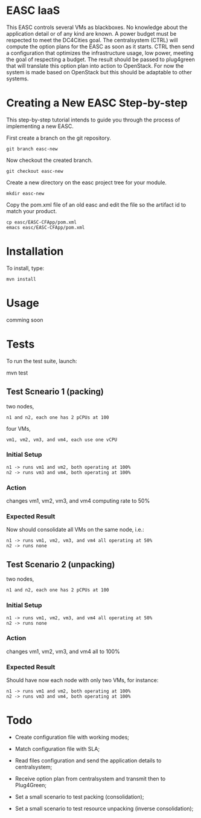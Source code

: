 # EASC IaaS

This EASC controls several VMs as blackboxes. No knowledge about the application detail or of any kind
are known. A power budget must be respected to meet the DC4Cities goal. The centralsystem (CTRL) will 
compute the option plans for the EASC as soon as it starts. CTRL then send a configuration that optimizes
the infrastructure usage, low power, meeting the goal of respecting a budget. The result should be passed
to plug4green that will translate this option plan into action to OpenStack. For now the system is made
based on OpenStack but this should be adaptable to other systems.

# Creating a New EASC Step-by-step

This step-by-step tutorial intends to guide you through the process of implementing a new EASC.

First create a branch on the git repository.

    git branch easc-new
    
Now checkout the created branch.

    git checkout easc-new
    
Create a new directory on the easc project tree for your module.

    mkdir easc-new
    
Copy the pom.xml file of an old easc and edit the file so the artifact id to match your product.

    cp easc/EASC-CFApp/pom.xml
    emacs easc/EASC-CFApp/pom.xml


# Installation

To install, type:

    mvn install 


# Usage

comming soon


# Tests 

To run the test suite, launch:

   mvn test

## Test Scneario 1 (packing)

two nodes,

    n1 and n2, each one has 2 pCPUs at 100

four VMs,

    vm1, vm2, vm3, and vm4, each use one vCPU

### Initial Setup

    n1 -> runs vm1 and vm2, both operating at 100%
    n2 -> runs vm3 and vm4, both operating at 100%

### Action

changes vm1, vm2, vm3, and vm4 computing rate to 50%

### Expected Result

Now should consolidate all VMs on the same node, i.e.:

    n1 -> runs vm1, vm2, vm3, and vm4 all operating at 50%
    n2 -> runs none


## Test Scenario 2 (unpacking)

two nodes,

    n1 and n2, each one has 2 pCPUs at 100

### Initial Setup

    n1 -> runs vm1, vm2, vm3, and vm4 all operating at 50%
    n2 -> runs none

### Action

changes vm1, vm2, vm3, and vm4 all to 100%

### Expected Result

Should have now each node with only two VMs, for instance:

    n1 -> runs vm1 and vm2, both operating at 100%
    n2 -> runs vm3 and vm4, both operating at 100%


# Todo

- Create configuration file with working modes;

- Match configuration file with SLA;

- Read files configuration and send the application details to centralsystem;

- Receive option plan from centralsystem and transmit then to Plug4Green;

- Set a small scenario to test packing (consolidation);

- Set a small scenario to test resource unpacking (inverse consolidation);

